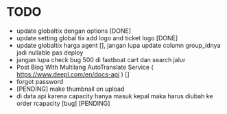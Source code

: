 # TODO

-   update globaltix dengan options [DONE]
-   update setting global tix add logo and ticket logo [DONE]
-   update globaltix harga agent [], jangan lupa update column group_idnya jadi nullable pas deploy
-   jangan lupa check bug 500 di fastboat cart dan search jalur
-   Post Blog With Multilang AutoTranslate Service ( <https://www.deepl.com/en/docs-api> ) []
-   forgot password
-   [PENDING] make thumbnail on upload
-   di data api karena capacity hanya masuk kepal maka harus diubah ke order rcapacity [bug] [PENDING]
